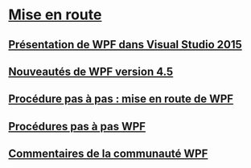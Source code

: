 # [Mise en route](index.md)
## [Présentation de WPF dans Visual Studio 2015](introduction-to-wpf-in-vs.md)
## [Nouveautés de WPF version 4.5](whats-new.md)
## [Procédure pas à pas : mise en route de WPF](walkthrough-my-first-wpf-desktop-application.md)
## [Procédures pas à pas WPF](wpf-walkthroughs.md)
## [Commentaires de la communauté WPF](community-feedback.md)
